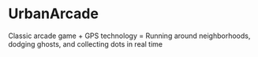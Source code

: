 # UrbanArcade
Classic arcade game + GPS technology = Running around neighborhoods, dodging ghosts, and collecting dots in real time
